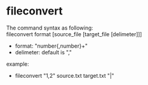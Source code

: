 # fileconvert
The command syntax as following:<br>
fileconvert format [source_file [target_file [delimeter]]]<br>
* format: "number{,number}+"<br>
* delimeter: default is ","<br>

example: <br>
* fileconvert "1,2" source.txt target.txt "|"

